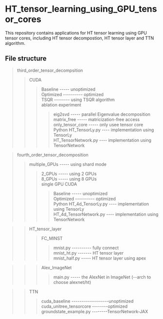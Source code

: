 # HT_tensor_learning_using_GPU_tensor_cores
This repository contains applications for HT tensor learning using GPU tensor cores, including HT tensor decompostion, HT tensor layer and TTN algorithm. 

## File structure

> third_order_tensor_decompsition
>> CUDA
>>> Baseline ----- unoptimized <br>
>>> Optimized ---------- optimized <br>
>>> TSQR -------- using TSQR algorithm <br>
>>> ablation experiment
>>>> eig2svd ----- parallel Eigenvalue decomposition <br>
>>>> matrix_free ----- matricization-free access <br>
>>>> only_tensor_core ----- only usee tensor core <br>
>> Python
>>> HT_TensorLy.py  ---- implementation using TensorLy <br>
>>> HT_TensorNetwork.py ---- implementation using TensorNetwork <br>


> fourth_order_tensor_decomposition
>> multiple_GPUs ----- using shard mode
>>> 2_GPUs ----- using 2 GPUs <br>
>>> 8_GPUs ----- using 8 GPUs <br>
>> single GPU
>>> CUDA
>>>> Baseline ----- unoptimized <br>
>>>> Optimized ---------- optimized <br>
>>> Python
>>>> HT_4d_TensorLy.py  ---- implementation using TensorLy <br>
>>>> HT_4d_TensorNetwork.py ---- implementation using TensorNetwork <br>


>> HT_tensor_layer
>>> FC_MINST
>>>> mnist.py ---------- fully connect <br>
>>>> mnist_ht.py ------- HT tensor layer <br>
>>>> mnist_half.py ----- HT tensor layer using apex <br>


>>> Alex_ImageNet
>>>> main.py ----- the AlexNet in ImageNet (--arch to choose alexnet/ht) <br>

>> TTN
>>> cuda_baseline -------------------unoptimized <br>
>>> cuda_unitree_tensorcore --------optimized <br>
>>> groundstate_example.py --------TensorNetwork-JAX <br>
